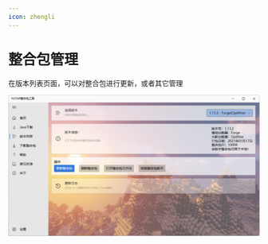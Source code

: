 ```yaml
---
icon: zhengli
---
```


# 整合包管理

在版本列表页面，可以对整合包进行更新，或者其它管理

![image-20220413154734642](./readme.assets/image-20220413154734642.png)